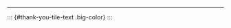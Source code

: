 <!-- 
    Finishing slides (1 of 3): Thank you for your attention.

    It is not visible in the TOC, because it is not a section.
    For this reason, it is not numbered and requires manual slide break.
-->

---

::: {#thank-you-tile-text .big-color}
:::

